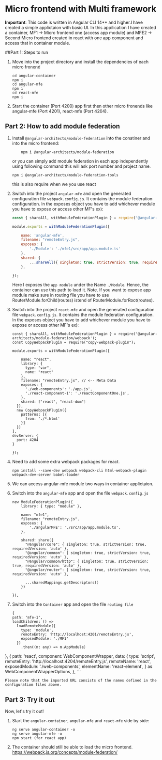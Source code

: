 # Micro frontend with Multi framework
**Important**: This code is written in Angular CLI 14** and higher.I have created a simple applictaion with basic UI. In this appilication I have created a container, MF1 -> Micro frontend one (access app module) and MFE2 -> Second Micro frontend created in react with one app component and access that in container module.

##Part 1: Steps to run

1. Move into the project directory and install the dependencies of each micro fronend 

    ```
    cd angular-container
    npm i
    cd angular-mfe
    npm i
    cd react-mfe
    npm i
    ```

2. Start the container (Port 4200) app first then other micro fronends like angular-mfe (Port 4201), react-mfe (Port 4204).

## Part 2: How to add module federation


1. Install ``@angular-architects/module-federation`` into the conatiner and into the micro frontend:

    ```
        npm i @angular-architects/module-federation

    ```
    or you can simply add module federation in each app independently using following command this will ask port number and project name.
    
    ```
    npm i @angular-architects/module-federation-tools  
    ```
    this is also require when we you use react


2. Switch into the project ``angular-mfe`` and open the generated configuration file ``webpack.config.js``. It contains the module federation configuration. In the exposes object you have to add whichever module you have to expose or access other MF's ex):

    ```javascript
    const { shareAll, withModuleFederationPlugin } = require('@angular-architects/module-federation/webpack');

    module.exports = withModuleFederationPlugin({

        name: 'angular-mfe',
        filename: "remoteEntry.js",
        exposes: {
            './Module': './mfe1/src/app/app.module.ts'
        },
        shared: {
            ...shareAll({ singleton: true, strictVersion: true, requiredVersion: 'auto' }),
        },

    });
    ```

    Here I  exposes the ``app module`` under the Name ``./Module``. Hence, the container can use this path to load it.
    Note. If you want to expose app module make sure in routing file you have to use RouterModule.forChild(routes) istend of   RouterModule.forRoot(routes).

3. Switch into the project ``react-mfe`` and open the generated configuration file ``webpack.config.js``. It contains the module federation configuration. In the exposes object you have to add whichever module you have to expose or access other MF's ex):

    ```
    const { shareAll, withModuleFederationPlugin } = require('@angular-architects/module-federation/webpack');
    const CopyWebpackPlugin = require("copy-webpack-plugin");

    module.exports = withModuleFederationPlugin({

        name: "react",
        library: {
          type: "var",
          name: "react"
        },
        filename: "remoteEntry.js", // <-- Meta Data
        exposes: {
          './web-components': './app.js',
          './react-component-1': './reactComponentOne.js',
        },
        shared: ["react", "react-dom"]
      }),
      new CopyWebpackPlugin({
        patterns: [{
          from: './*.html'
        }]
      })
    ],
    devServer: {
      port: 4204
    }

    });
    ```
4. Need to add some extra webpack packages for react.

     ```
     npm install --save-dev webpack webpack-cli html-webpack-plugin webpack-dev-server babel-loader
    ```
    

5. We can access angular-mfe module two ways in container applictaion.

  
6. Switch into the ``angular-mfe`` app and open the file ``webpack.config.js``
    ```
    new ModuleFederationPlugin({
        library: { type: "module" },

        name: "mfe1",
        filename: "remoteEntry.js",
        exposes: {
            './angularMFE': './src/app/app.module.ts',
        },          

        shared: share({
          "@angular/core": { singleton: true, strictVersion: true, requiredVersion: 'auto' }, 
          "@angular/common": { singleton: true, strictVersion: true, requiredVersion: 'auto' }, 
          "@angular/common/http": { singleton: true, strictVersion: true, requiredVersion: 'auto' }, 
          "@angular/router": { singleton: true, strictVersion: true, requiredVersion: 'auto' },

          ...sharedMappings.getDescriptors()
        })
        
    }),
    ```


7. Switch into the ``Container`` app and open the file ``routing file``

    ```
    {
    path: 'mfe-1',
    loadChildren: () =>
      loadRemoteModule({
        type: 'module',
        remoteEntry: 'http://localhost:4201/remoteEntry.js',
        exposedModule: './MF1'
      })
        .then((m: any) => m.AppModule)
  },
  {
    path: 'react',
    component: WebComponentWrapper,
    data: {
      type: 'script',
      remoteEntry: 'http://localhost:4204/remoteEntry.js',
      remoteName: 'react',
      exposedModule: './web-components',
      elementName: 'react-element',
    } as WebComponentWrapperOptions,
  },
    ```



    Please note that the imported URL consists of the names defined in the configuration files above.
  

## Part 3: Try it out

Now, let's try it out!

1. Start the ``angular-container``,  ``angular-mfe`` and ``react-mfe`` side by side:

    ```
    ng serve angular-container -o
    ng serve angular-mfe -o
    npm start (for react app)
    ```


2. The container should still be able to load the micro frontend.
https://webpack.js.org/concepts/module-federation/
